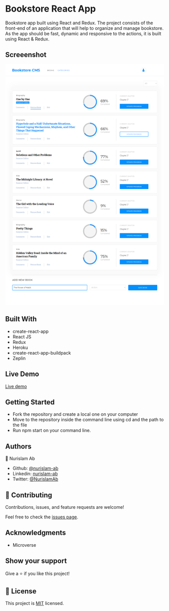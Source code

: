 # Bookstore React App

Bookstore app built using React and Redux. The project consists of the front-end of an application that will help to organize and manage bookstore. As the app should be fast, dynamic and responsive to the actions, it is built using React & Redux.

## Screeenshot
![Bookstore](public/Bookstore.jpg)
## Built With

- create-react-app
- React JS
- Redux
- Heroku
- create-react-app-buildpack
- Zeplin

## Live Demo

[Live demo](https://polar-citadel-29411.herokuapp.com/)


## Getting Started

- Fork the repository and create a local one on your computer
- Move to the repository inside the command line using cd and the path to the file
- Run npm start on your command line.

## Authors

👤 Nurislam Ab
- Github: [@nurislam-ab](https://github.com/nurislam-ab)
- Linkedin: [nurislam-ab](https://www.linkedin.com/in/nurislam-ab/)
- Twitter: [@NurislamAb](https://twitter.com/NurislamAb)

## 🤝 Contributing

Contributions, issues, and feature requests are welcome!

Feel free to check the [issues page](issues/).

## Acknowledgments

* Microverse

## Show your support

Give a ⭐️ if you like this project!

## 📝 License

This project is [MIT](LICENSE) licensed.